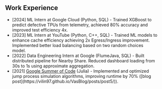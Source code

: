## Work Experience

<ul style="margin:0 0 5px;">
    <li>[2024] ML Intern at Google Cloud (Python, SQL) - Trained XGBoost to predict defective TPUs from telemetry, achieved 80% accuracy and improved test efficiency 4x.</li>
    <li>[2023] ML Intern at YouTube (Python, C++, SQL) - Trained ML models to enhance cache efficiency achieving 2x Egress/Ingress improvement. Implemented better load balancing based on two random choices model.</li>
    <li>[2022] Data Engineering Intern at Google (FlumeJava, SQL) - Built distributed pipeline for Nearby Share. Reduced dashboard loading from 30s to 1s using approximate aggregation.</li>
    <li>[2021] <a href="https://summerofcode.withgoogle.com/archive/2021/projects/6316980088340480">Google Summer of Code</a> (Julia) - Implemented and optimized jump process simulation algorithms, improving runtime by 70% ([blog post](https://vilin97.github.io/VasBlog/posts/post5/)).</li>
</ul>
